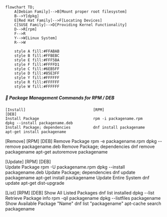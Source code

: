 ```mermaid
flowchart TD;
    A[Debian Family]-->B[Mount proper root filesystem]
    B-->Y[dpkg]
    E[Red Hat Family]-->F[Locating Devices]
    C[SUSE Family]-->D[Providing Kernel Functionality]
    D-->R[rpm]
    F-->R
    Y-->W[Linux System]
    R-->W

    style A fill:#FFABAB
    style B fill:#FFBEBC
    style E fill:#FFF5BA
    style F fill:#FFFFD1
    style C fill:#6EB5FF
    style D fill:#85E3FF
    style Y fill:#FFFFFF
    style R fill:#FFFFFF
    style W fill:#FFFFFF
```

<!--PKGMANAGE_COMMANDS-->
##### :small_blue_diamond: Package Management Commands for RPM / DEB

```
[Install]                              [RPM]                                  [DEB]                                         
Install Package                        rpm -i packagename.rpm                 dpkg --install packagename.deb
Install Package; dependencies          dnf install packagename                apt-get install packagename  
```

[Remove]                               [RPM]                                  [DEB]
Remove Package                         rpm -e packagename.rpm                 dpkg --remove packagename.deb
Remove Package; dependencies           dnf remove packagename                 apt-get autoremove packagename

[Update]                               [RPM]                                  [DEB]                                         
Update Package                         rpm -U packagename.rpm                 dpkg --install packagename.deb
Update Package; dependencies           dnf update packagename                 apt-get install packagename
Update Entire System                   dnf update                             apt-get dist-upgrade

[List]                                 [RPM]                                  [DEB]
Show All Listed Packages               dnf list installed                     dpkg --list
Retrieve Package info                  rpm -qil packagename                   dpkg --listfiles packagename
Show Available Package "Name"          dnf list "packagename"                 apt-cache search packagename
```
